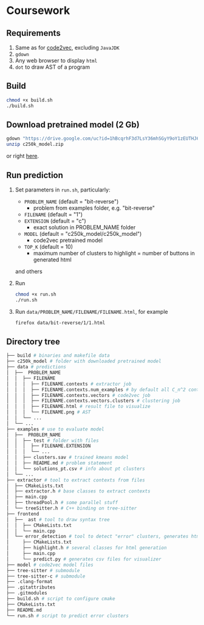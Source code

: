 # Coursework
## Requirements
1. Same as for [code2vec](https://github.com/tech-srl/code2vec?tab=readme-ov-file#requirements), excluding ```JavaJDK``` 
2. ```gdown```
3. Any web browser to display ```html``` 
4. ```dot``` to draw AST of a program

## Build
``` bash
chmod +x build.sh
./build.sh
```

## Download pretrained model (2 Gb)
``` bash
gdown "https://drive.google.com/uc?id=1hBcqrhF3d7LsY36mhSGyY9oY1zEUTHJ6&export=download"
unzip c250k_model.zip
```
or right [here](https://drive.google.com/uc?id=1hBcqrhF3d7LsY36mhSGyY9oY1zEUTHJ6&export=download).

## Run prediction
1. Set parameters in ```run.sh```, particularly:  
    - ```PROBLEM_NAME```  (default = "bit-reverse")
        - problem from examples folder, e.g. "bit-reverse" 
    - ```FILENAME```  (default = "1")
    - ```EXTENSION``` (default = "c")
        - exact solution in PROBLEM_NAME folder 
    - ```MODEL``` (default = "c250k_model/c250k_model")
        - code2vec pretrained model
    - ```TOP_K``` (default = 10) 
        - maximum number of clusters to highlight = number of buttons in generated html    

    and others  

2. Run
    ``` bash
    chmod +x run.sh
    ./run.sh
    ```
3. Run ```data/PROBLEM_NAME/FILENAME/FILENAME.html```, for example
    ``` bash
    firefox data/bit-reverse/1/1.html
    ```
## Directory tree
``` bash
├── build # binaries and makefile data
├── c250k_model # folder with downloaded pretrained model
├── data # predictions
│  ├──  PROBLEM_NAME
│  │  ├── FILENAME
│  │  │  ├── FILENAME.contexts # extractor job
│  │  │  ├── FILENAME.contexts.num_examples # by default all C_n^2 contexts
│  │  │  ├── FILENAME.contexts.vectors # code2vec job
│  │  │  ├── FILENAME.contexts.vectors.clusters # clustering job
│  │  │  ├── FILENAME.html # result file to visualize
│  │  │  └── FILENAME.png # AST
│  │  └── ...
│  └── ...
├── examples # use to evaluate model
│  ├──  PROBLEM_NAME
│  │  ├── test # folder with files
│  │  │  ├── FILENAME.EXTENSION 
│  │  │  └── ...
│  │  ├── clusters.sav # trained kmeans model
│  │  ├── README.md # problem statement
│  │  └── solutions_pt.csv # info about pt clusters
│  └── ...
├── extractor # tool to extract contexts from files
│  ├── CMakeLists.txt
│  ├── extractor.h # base classes to extract contexts
│  ├── main.cpp
│  ├── threadPool.h # some parallel stuff
│  └── treeSitter.h # C++ binding on tree-sitter
├── frontend
│  ├──  ast # tool to draw syntax tree
│  │  ├── CMakeLists.txt
│  │  └── main.cpp
│  └── error_detection # tool to detect "error" clusters, generates html
│     ├── CMakeLists.txt
│     ├── highlight.h # several classes for html generation
│     ├── main.cpp
│     └── predict.py # generates csv files for visualizer
├── model # code2vec model files
├── tree-sitter # submodule
├── tree-sitter-c # submodule
├── .clang-format
├── .gitattributes
├── .gitmodules
├── build.sh # script to configure cmake
├── CMakeLists.txt
├── README.md
└── run.sh # script to predict error clusters
```

